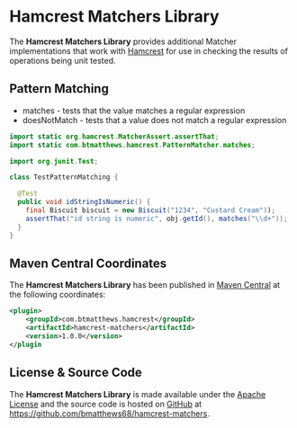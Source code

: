 Hamcrest Matchers Library
=========================

The **Hamcrest Matchers Library** provides additional Matcher implementations
that work with [Hamcrest](https://code.google.com/p/hamcrest/) for use in
checking the results of operations being unit tested.

Pattern Matching
----------------
* matches - tests that the value matches a regular expression
* doesNotMatch - tests that a value does not match a regular expression

```java
import static org.hamcrest.MatcherAssert.assertThat;
import static com.btmatthews.hamcrest.PatternMatcher.matches;

import org.junit.Test;

class TestPatternMatching {

  @Test
  public void idStringIsNumeric() {
    final Biscuit biscuit = new Biscuit("1234", "Custard Cream"));
    assertThat("id string is numeric", obj.getId(), matches("\\d+"));
  }
}
```

Maven Central Coordinates
-------------------------
The **Hamcrest Matchers Library** has been published in
[Maven Central](http://search.maven.org) at the following coordinates:

```xml
<plugin>
    <groupId>com.btmatthews.hamcrest</groupId>
    <artifactId>hamcrest-matchers</artifactId>
    <version>1.0.0</version>
</plugin
```

License & Source Code
---------------------
The **Hamcrest Matchers Library** is made available under the
[Apache License](http://www.apache.org/licenses/LICENSE-2.0.html)
and the source code is hosted on [GitHub](http://github.com) at
https://github.com/bmatthews68/hamcrest-matchers.